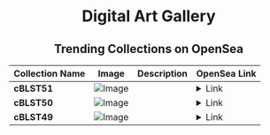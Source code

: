 <div align="center">

# Digital Art Gallery

## Trending Collections on OpenSea

| Collection Name                       | Image                                                                                     | Description                       | OpenSea Link                                                                                          |
|---------------------------------------|-------------------------------------------------------------------------------------------|-----------------------------------|--------------------------------------------------------------------------------------------------------|
| **cBLST51** | ![Image](https://i.seadn.io/s/raw/files/4305776700f84a18ef8ca8b758ebbcb6.png?w=500&auto=format?w=200&auto=format) |  | <details><summary>Link</summary>[cBLST51](https://opensea.io/collection/cblst51)</details> |
| **cBLST50** | ![Image](https://i.seadn.io/s/raw/files/4305776700f84a18ef8ca8b758ebbcb6.png?w=500&auto=format?w=200&auto=format) |  | <details><summary>Link</summary>[cBLST50](https://opensea.io/collection/cblst50)</details> |
| **cBLST49** | ![Image](https://i.seadn.io/s/raw/files/4305776700f84a18ef8ca8b758ebbcb6.png?w=500&auto=format?w=200&auto=format) |  | <details><summary>Link</summary>[cBLST49](https://opensea.io/collection/cblst49)</details> |

</div>